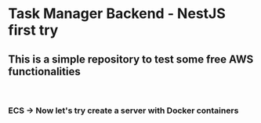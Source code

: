 # Task Manager Backend - NestJS  first try
## This is a simple repository to test some free AWS functionalities 

<br>

### ECS -> Now let's try create a server with Docker containers


